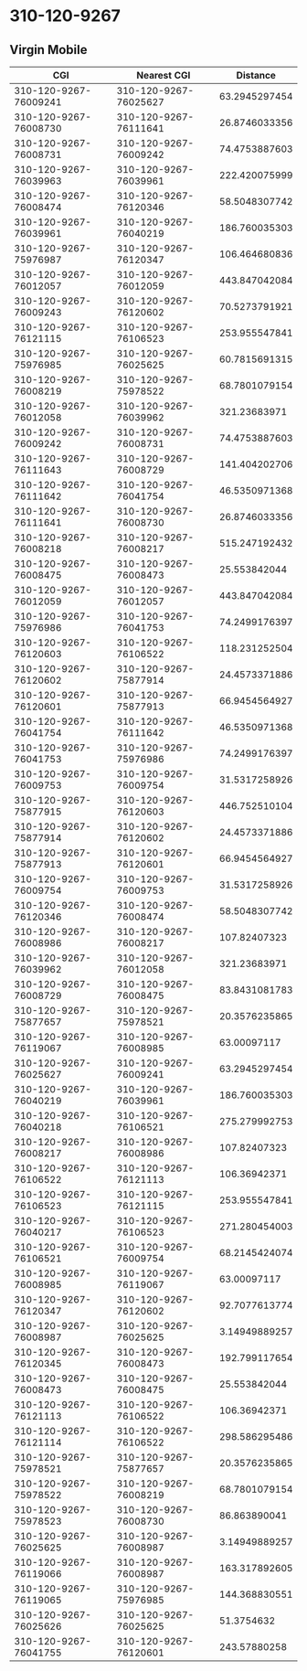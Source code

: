 # 310-120-9267
## Virgin Mobile


| CGI | Nearest CGI | Distance |
|-----|-------------|----------|
| 310-120-9267-76009241 | 310-120-9267-76025627 | 63.2945297454 |
| 310-120-9267-76008730 | 310-120-9267-76111641 | 26.8746033356 |
| 310-120-9267-76008731 | 310-120-9267-76009242 | 74.4753887603 |
| 310-120-9267-76039963 | 310-120-9267-76039961 | 222.420075999 |
| 310-120-9267-76008474 | 310-120-9267-76120346 | 58.5048307742 |
| 310-120-9267-76039961 | 310-120-9267-76040219 | 186.760035303 |
| 310-120-9267-75976987 | 310-120-9267-76120347 | 106.464680836 |
| 310-120-9267-76012057 | 310-120-9267-76012059 | 443.847042084 |
| 310-120-9267-76009243 | 310-120-9267-76120602 | 70.5273791921 |
| 310-120-9267-76121115 | 310-120-9267-76106523 | 253.955547841 |
| 310-120-9267-75976985 | 310-120-9267-76025625 | 60.7815691315 |
| 310-120-9267-76008219 | 310-120-9267-75978522 | 68.7801079154 |
| 310-120-9267-76012058 | 310-120-9267-76039962 | 321.23683971 |
| 310-120-9267-76009242 | 310-120-9267-76008731 | 74.4753887603 |
| 310-120-9267-76111643 | 310-120-9267-76008729 | 141.404202706 |
| 310-120-9267-76111642 | 310-120-9267-76041754 | 46.5350971368 |
| 310-120-9267-76111641 | 310-120-9267-76008730 | 26.8746033356 |
| 310-120-9267-76008218 | 310-120-9267-76008217 | 515.247192432 |
| 310-120-9267-76008475 | 310-120-9267-76008473 | 25.553842044 |
| 310-120-9267-76012059 | 310-120-9267-76012057 | 443.847042084 |
| 310-120-9267-75976986 | 310-120-9267-76041753 | 74.2499176397 |
| 310-120-9267-76120603 | 310-120-9267-76106522 | 118.231252504 |
| 310-120-9267-76120602 | 310-120-9267-75877914 | 24.4573371886 |
| 310-120-9267-76120601 | 310-120-9267-75877913 | 66.9454564927 |
| 310-120-9267-76041754 | 310-120-9267-76111642 | 46.5350971368 |
| 310-120-9267-76041753 | 310-120-9267-75976986 | 74.2499176397 |
| 310-120-9267-76009753 | 310-120-9267-76009754 | 31.5317258926 |
| 310-120-9267-75877915 | 310-120-9267-76120603 | 446.752510104 |
| 310-120-9267-75877914 | 310-120-9267-76120602 | 24.4573371886 |
| 310-120-9267-75877913 | 310-120-9267-76120601 | 66.9454564927 |
| 310-120-9267-76009754 | 310-120-9267-76009753 | 31.5317258926 |
| 310-120-9267-76120346 | 310-120-9267-76008474 | 58.5048307742 |
| 310-120-9267-76008986 | 310-120-9267-76008217 | 107.82407323 |
| 310-120-9267-76039962 | 310-120-9267-76012058 | 321.23683971 |
| 310-120-9267-76008729 | 310-120-9267-76008475 | 83.8431081783 |
| 310-120-9267-75877657 | 310-120-9267-75978521 | 20.3576235865 |
| 310-120-9267-76119067 | 310-120-9267-76008985 | 63.00097117 |
| 310-120-9267-76025627 | 310-120-9267-76009241 | 63.2945297454 |
| 310-120-9267-76040219 | 310-120-9267-76039961 | 186.760035303 |
| 310-120-9267-76040218 | 310-120-9267-76106521 | 275.279992753 |
| 310-120-9267-76008217 | 310-120-9267-76008986 | 107.82407323 |
| 310-120-9267-76106522 | 310-120-9267-76121113 | 106.36942371 |
| 310-120-9267-76106523 | 310-120-9267-76121115 | 253.955547841 |
| 310-120-9267-76040217 | 310-120-9267-76106523 | 271.280454003 |
| 310-120-9267-76106521 | 310-120-9267-76009754 | 68.2145424074 |
| 310-120-9267-76008985 | 310-120-9267-76119067 | 63.00097117 |
| 310-120-9267-76120347 | 310-120-9267-76120602 | 92.7077613774 |
| 310-120-9267-76008987 | 310-120-9267-76025625 | 3.14949889257 |
| 310-120-9267-76120345 | 310-120-9267-76008473 | 192.799117654 |
| 310-120-9267-76008473 | 310-120-9267-76008475 | 25.553842044 |
| 310-120-9267-76121113 | 310-120-9267-76106522 | 106.36942371 |
| 310-120-9267-76121114 | 310-120-9267-76106522 | 298.586295486 |
| 310-120-9267-75978521 | 310-120-9267-75877657 | 20.3576235865 |
| 310-120-9267-75978522 | 310-120-9267-76008219 | 68.7801079154 |
| 310-120-9267-75978523 | 310-120-9267-76008730 | 86.863890041 |
| 310-120-9267-76025625 | 310-120-9267-76008987 | 3.14949889257 |
| 310-120-9267-76119066 | 310-120-9267-76008987 | 163.317892605 |
| 310-120-9267-76119065 | 310-120-9267-75976985 | 144.368830551 |
| 310-120-9267-76025626 | 310-120-9267-76025625 | 51.3754632 |
| 310-120-9267-76041755 | 310-120-9267-76120601 | 243.57880258 |

